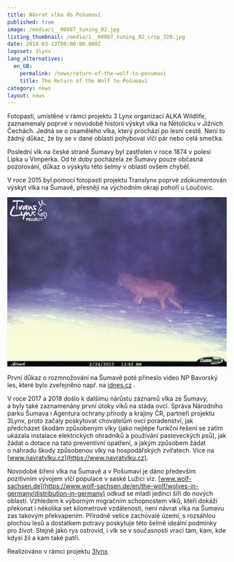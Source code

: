 ```yaml
---
title: Návrat vlka do Pošumaví
published: true
image: /media/i__00087_tuning_02.jpg
listing_thumbnail: /media/i__00087_tuning_02_crop_320.jpg
date: 2018-03-13T00:00:00.000Z
logoset: 3lynx
lang_alternatives:
  en_GB:
    permalink: /news/return-of-the-wolf-to-posumavi
    title: The Return of the Wolf to Pošumaví
category: news
layout: news
---
```

Fotopasti, umístěné v rámci projektu 3 Lynx organizací ALKA Wildlife,
zaznamenaly poprvé v novodobé historii výskyt vlka na Netolicku
v Jižních Čechách. Jedná se o osamělého vlka, který prochází po lesní
cestě. Není to žádný důkaz, že by se v dané oblasti pohyboval vlčí pár
nebo celá smečka.

Poslední vlk na české straně Šumavy byl zastřelen v roce 1874 v polesí Lipka u Vimperka. Od té
doby pocházela ze Šumavy pouze občasná pozorování, důkaz o výskytu této šelmy v oblasti ovšem chyběl.

V roce 2015 byl pomocí fotopastí projektu Translynx poprvé zdokumentován výskyt vlka na Šumavě,
přesněji na východním okraji pohoří u Loučovic. 

![Vlk zachycený u Loučovic v roce 2015](/media/cdy00004_upr.jpg)

První důkaz o rozmnožování na Šumavě poté přineslo video NP Bavorský les, které bylo zveřejněno např. na [idnes.cz](https://tv.idnes.cz/domaci/na-sumave-je-po-vice-nez-sto-letech-cela-vlci-smecka.V170808_145431_budejovice_jda) . 

V roce 2017 a 2018 došlo k dalšímu nárůstu záznamů vlka ze Šumavy, a byly také zaznamenány první útoky vlků na stáda ovcí. Správa Národního parku Šumava i Agentura ochrany přírody a krajiny ČR, partneři projektu 3Lynx, proto začaly poskytovat chovatelům ovcí poradenství, jak předcházet škodám způsobeným vlky (jako nejlépe funkční řešení se zatím ukázala instalace elektrických ohradníků a používání pasteveckých psů), jak žádat o dotace na tato preventivní opatření, a jakým způsobem žádat o náhradu škody způsobenou vlky na hospodářských zvířatech. Více na [www.navratvlku.cz](https://www.navratvlku.cz).

Novodobé šíření vlka na Šumavě a v Pošumaví je dáno především pozitivním vývojem vlčí populace v saské Lužici viz. [www.wolf-sachsen.de](https://www.wolf-sachsen.de/en/the-wolf/wolves-in-germany/distribution-in-germany) odkud se mladí jedinci šíří do nových oblastí. Vzhledem k výborným migračním schopnostem vlků, kteří dokáží překonat i několika set kilometrové vzdálenosti, není návrat vlka na Šumavu zas takovým překvapením. Přírodně velice zachovalé území, s rozsáhlou plochou lesů a dostatkem potravy poskytuje této šelmě ideální podmínky pro život. Stejně jako rys ostrovid, i vlk se v současnosti vrací tam, kam, kde kdysi žil a kam také patří.



Realizováno v rámci projektu [3lynx](/projects/3lynx).
